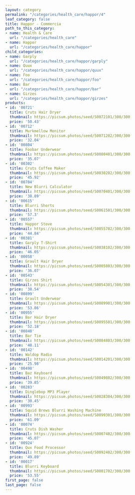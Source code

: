 ```yaml
---
layout: category
permalink: "/categories/health_care/happor/4"
leaf_category: false
title: Happor - Commercia
path_to_this_category:
- name: Health & Care
  url: "/categories/health_care"
- name: Happor
  url: "/categories/health_care/happor"
child_categories:
- name: Garply
  url: "/categories/health_care/happor/garply"
- name: Quux
  url: "/categories/health_care/happor/quux"
- name: Foo
  url: "/categories/health_care/happor/foo"
- name: Bar
  url: "/categories/health_care/happor/bar"
- name: Girzes
  url: "/categories/health_care/happor/girzes"
products:
- id: '00721'
  title: Cruts Hair Dryer
  thumbnail: https://picsum.photos/seed/S0072101/300/300
  price: '50.43'
- id: '00712'
  title: Murkmellow Monitor
  thumbnail: https://picsum.photos/seed/S0071202/300/300
  price: '32.04'
- id: '00804'
  title: Foobar Underwear
  thumbnail: https://picsum.photos/seed/S0080401/300/300
  price: '35.07'
- id: '00302'
  title: Cruts Coffee Maker
  thumbnail: https://picsum.photos/seed/S0030202/300/300
  price: '45.92'
- id: '00704'
  title: New Blurri Calculator
  thumbnail: https://picsum.photos/seed/S0070401/300/300
  price: '38.89'
- id: '00615'
  title: Blurri Shorts
  thumbnail: https://picsum.photos/seed/S0061501/300/300
  price: '57.3'
- id: '00557'
  title: Happor Stove
  thumbnail: https://picsum.photos/seed/S0055702/300/300
  price: '44.84'
- id: '00381'
  title: Garply T-Shirt
  thumbnail: https://picsum.photos/seed/S0038102/300/300
  price: '46.05'
- id: '00058'
  title: Grault Hair Dryer
  thumbnail: https://picsum.photos/seed/S0005803/300/300
  price: '36.07'
- id: '00543'
  title: Girzes Shirt
  thumbnail: https://picsum.photos/seed/S0054301/300/300
  price: '38.54'
- id: '00899'
  title: Grault Underwear
  thumbnail: https://picsum.photos/seed/S0089901/300/300
  price: '53.86'
- id: '00955'
  title: Bar Hair Dryer
  thumbnail: https://picsum.photos/seed/S0095501/300/300
  price: '52.18'
- id: '00848'
  title: Bar Tie
  thumbnail: https://picsum.photos/seed/S0084803/300/300
  price: '48.11'
- id: '00142'
  title: Waldop Radio
  thumbnail: https://picsum.photos/seed/S0014201/300/300
  price: '25.98'
- id: '00498'
  title: Baz Keyboard
  thumbnail: https://picsum.photos/seed/S0049802/300/300
  price: '39.85'
- id: '00283'
  title: Dinglebop MP3 Player
  thumbnail: https://picsum.photos/seed/S0028304/300/300
  price: '30.45'
- id: '00993'
  title: Squid Brews Blurri Washing Machine
  thumbnail: https://picsum.photos/seed/S0099301/300/300
  price: '61.09'
- id: '00074'
  title: Cruts Dish Washer
  thumbnail: https://picsum.photos/seed/S0007402/300/300
  price: '45.07'
- id: '00924'
  title: Qux Food Processor
  thumbnail: https://picsum.photos/seed/S0092402/300/300
  price: '49.89'
- id: '00017'
  title: Blurri Keyboard
  thumbnail: https://picsum.photos/seed/S0001702/300/300
  price: '53.55'
first_page: false
last_page: false
---
```

